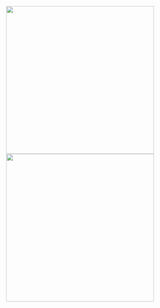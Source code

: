 <a href="https://github.com/darmawan06/">
  <img align="center" width = "400px " src="https://github-readme-stats.vercel.app/api?username=darmawan06&show_icons=true&theme=vue-dark"/>
</a>

<a style="margin-left:0px" href="https://github.com/darmawan06/">
  <img align="center" width = "400px " src="https://github-readme-stats.vercel.app/api/top-langs/?username=darmawan06&layout=compact&&theme=vue-dark" />
</a>

